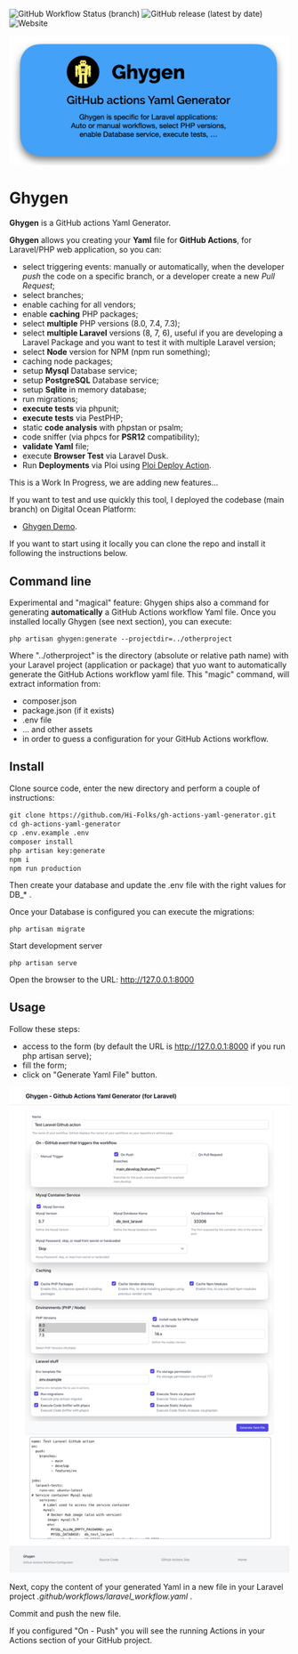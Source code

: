 ![GitHub Workflow Status (branch)](https://img.shields.io/github/workflow/status/Hi-Folks/gh-actions-yaml-generator/Test%20Laravel%20Github%20action/main?style=for-the-badge)
![GitHub release (latest by date)](https://img.shields.io/github/v/release/Hi-Folks/gh-actions-yaml-generator?style=for-the-badge)
![Website](https://img.shields.io/website?label=Demo%20Site&style=for-the-badge&url=https%3A%2F%2Fghygen.hi-folks.dev%2F)

![Ghygen](ghygen-github-actions-yaml-generator-laravel.png "Ghygen")

# Ghygen
__Ghygen__ is a GitHub actions Yaml Generator.

__Ghygen__ allows you creating your __Yaml__ file for __GitHub Actions__, for Laravel/PHP web application,  so you can:

- select triggering events: manually or automatically, when the developer _push_ the code on a specific branch, or a developer create a new _Pull Request_;
- select branches;
- enable caching for all vendors;
- enable __caching__ PHP packages;
- select __multiple__ PHP versions (8.0, 7.4, 7.3);
- select __multiple Laravel__ versions (8, 7, 6), useful if you are developing a Laravel Package and you want to test it with multiple Laravel version;
- select __Node__ version for NPM (npm run something);
- caching node packages;
- setup __Mysql__ Database service;
- setup __PostgreSQL__ Database service;
- setup __Sqlite__ in memory database;
- run migrations;
- __execute tests__ via phpunit;
- __execute tests__ via PestPHP;
- static __code analysis__ with phpstan or psalm; 
- code sniffer (via phpcs for __PSR12__ compatibility);
- __validate Yaml__ file;
- execute __Browser Test__ via Laravel Dusk.
- Run __Deployments__ via Ploi using [Ploi Deploy Action](https://github.com/Glennmen/ploi-deploy-action).

This is a Work In Progress, we are adding new features...

If you want to test and use quickly this tool, I deployed the codebase (main branch) on Digital Ocean Platform:

- [Ghygen Demo](https://ghygen.hi-folks.dev/).

If you want to start using it locally you can clone the repo and install it following the instructions below.

## Command line
Experimental and "magical" feature: Ghygen ships also a command for generating **automatically** a GitHub Actions workflow Yaml file.
Once you installed locally Ghygen (see next section), you can execute:
```shell
php artisan ghygen:generate --projectdir=../otherproject
```
Where "../otherproject" is the directory (absolute or relative path name) with your Laravel project (application or package) that yuo want to automatically generate the GitHub Actions workflow yaml file.
This "magic" command, will extract information from:
- composer.json
- package.json (if it exists)
- .env file
- ... and other assets
- in order to guess a configuration for your GitHub Actions workflow.

## Install
Clone source code, enter the new directory and perform a couple of instructions:
```shell
git clone https://github.com/Hi-Folks/gh-actions-yaml-generator.git
cd gh-actions-yaml-generator
cp .env.example .env
composer install
php artisan key:generate
npm i
npm run production
```
Then create your database and update the .env file with the right values for DB_* .

Once your Database is configured you can execute the migrations:
```shell
php artisan migrate
```
Start development server
```shell
php artisan serve
```
Open the browser to the URL: http://127.0.0.1:8000

## Usage
Follow these steps:
- access to the form (by default the URL is http://127.0.0.1:8000 if you run php artisan serve);
- fill the form;
- click on "Generate Yaml File" button.

![github-actions-generator-laravel](github-actions-generator-laravel.png "github-actions-generator-laravel")

Next, copy the content of your generated Yaml in a new file in your Laravel project _.github/workflows/laravel_workflow.yaml_ .

Commit and push the new file.

If you configured "On - Push" you will see the running Actions in your Actions section of your GitHub project.
